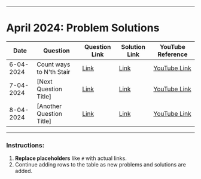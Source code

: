 
---

# **April 2024: Problem Solutions**

| **Date**     | **Question**                    | **Question Link**           | **Solution Link**           | **YouTube Reference**      |
|--------------|----------------------------------|-----------------------------|-----------------------------|----------------------------|
| 6-04-2024    | Count ways to N'th Stair         | [Link](https://www.geeksforgeeks.org/problems/count-ways-to-nth-stairorder-does-not-matter1322/1)                    | [Link](#)                    | [YouTube Link](https://youtube.com/playlist?list=PLpIkg8OmuX-JhFpkhgrAwZRtukO0SkwAt&feature=shared)           |
| 7-04-2024    | [Next Question Title]            | [Link](#)                    | [Link](#)                    | [YouTube Link](#)           |
| 8-04-2024    | [Another Question Title]         | [Link](#)                    | [Link](#)                    | [YouTube Link](#)           |

---

### Instructions:
1. **Replace placeholders** like `#` with actual links.
2. Continue adding rows to the table as new problems and solutions are added.

